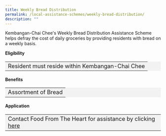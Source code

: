 ```yaml
---
title: Weekly Bread Distribution
permalink: /local-assistance-schemes/weekly-bread-distribution/
description: ""
---
```

Kembangan-Chai Chee's Weekly Bread Distribution Assistance Scheme helps defray the cost of daily groceries by providing residents with bread on a weekly basis.

<b>Eligibility</b>
<table style="font-size:130%; background-color:#f2f2f2">
<tbody>
	<tr><td>Resident must reside within Kembangan-Chai Chee</td>
</tr>
</tbody>
</table>
	
<b>Benefits</b>
<table style="font-size:130%; background-color:#f2f2f2">
<tbody>
	<tr><td>Assortment of Bread</td></tr>
</tbody>
</table>

#### Application ####
<table style="font-size:130%; background-color:#f2f2f2">
<tbody>
	<tr><td>Contact Food From The Heart for assistance by clicking <a href="https://www.foodfromtheheart.sg/contact/"> here</a></td></tr>
</tbody>
</table>